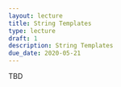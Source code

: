 ```yaml
---
layout: lecture
title: String Templates
type: lecture
draft: 1
description: String Templates
due_date: 2020-05-21
---
```


TBD